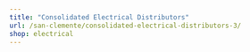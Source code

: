 ```yaml
---
title: "Consolidated Electrical Distributors"
url: /san-clemente/consolidated-electrical-distributors-3/
shop: electrical
---
```

